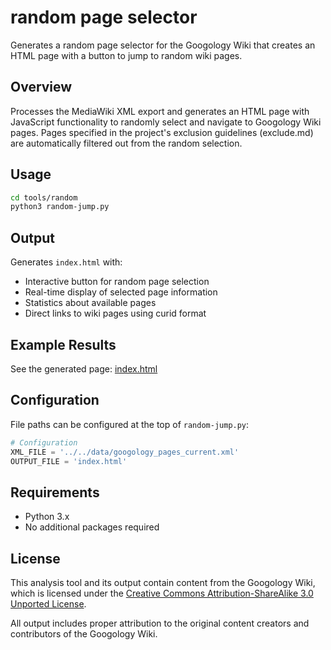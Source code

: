 # random page selector

Generates a random page selector for the Googology Wiki that creates an HTML page with a button to jump to random wiki pages.

## Overview

Processes the MediaWiki XML export and generates an HTML page with JavaScript functionality to randomly select and navigate to Googology Wiki pages. Pages specified in the project's exclusion guidelines (exclude.md) are automatically filtered out from the random selection.

## Usage

```bash
cd tools/random
python3 random-jump.py
```

## Output

Generates `index.html` with:
- Interactive button for random page selection
- Real-time display of selected page information
- Statistics about available pages
- Direct links to wiki pages using curid format

## Example Results

See the generated page: [index.html](index.html)

## Configuration

File paths can be configured at the top of `random-jump.py`:

```python
# Configuration
XML_FILE = '../../data/googology_pages_current.xml'
OUTPUT_FILE = 'index.html'
```

## Requirements

- Python 3.x
- No additional packages required

## License

This analysis tool and its output contain content from the Googology Wiki, which is licensed under the [Creative Commons Attribution-ShareAlike 3.0 Unported License](https://creativecommons.org/licenses/by-sa/3.0/).

All output includes proper attribution to the original content creators and contributors of the Googology Wiki.